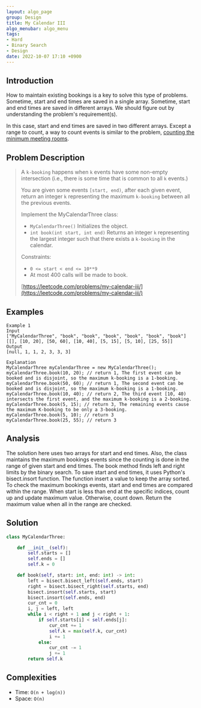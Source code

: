 ```yaml
---
layout: algo_page
group: Design
title: My Calendar III
algo_menubar: algo_menu
tags:
- Hard
- Binary Search
- Design
date: 2022-10-07 17:10 +0900
---
```

## Introduction
How to maintain existing bookings is a key to solve this type of problems.
Sometime, start and end times are saved in a single array.
Sometime, start and end times are saved in different arrays.
We should figure out by understanding the problem's requirement(s).

In this case, start and end times are saved in two different arrays.
Except a range to count, a way to count events is similar to the problem,
[counting the minimum meeting rooms](/algo/sorting_and_searching/2022-09-10-meeting-rooms-ii).

## Problem Description
> A `k-booking` happens when `k` events have some non-empty intersection
> (i.e., there is some time that is common to all `k` events.)
>
> You are given some events `[start, end)`, after each given event, return an integer `k` representing the maximum
> `k-booking` between all the previous events.
>
> Implement the MyCalendarThree class:
> - `MyCalendarThree()` Initializes the object.
> - `int book(int start, int end)` Returns an integer `k` representing the largest integer such that
>    there exists a `k-booking` in the calendar.
>
> Constraints:
> - `0 <= start < end <= 10**9`
> - At most 400 calls will be made to book.
>
> [https://leetcode.com/problems/my-calendar-iii/](https://leetcode.com/problems/my-calendar-iii/)

## Examples
```
Example 1
Input
["MyCalendarThree", "book", "book", "book", "book", "book", "book"]
[[], [10, 20], [50, 60], [10, 40], [5, 15], [5, 10], [25, 55]]
Output
[null, 1, 1, 2, 3, 3, 3]

Explanation
MyCalendarThree myCalendarThree = new MyCalendarThree();
myCalendarThree.book(10, 20); // return 1, The first event can be booked and is disjoint, so the maximum k-booking is a 1-booking.
myCalendarThree.book(50, 60); // return 1, The second event can be booked and is disjoint, so the maximum k-booking is a 1-booking.
myCalendarThree.book(10, 40); // return 2, The third event [10, 40) intersects the first event, and the maximum k-booking is a 2-booking.
myCalendarThree.book(5, 15); // return 3, The remaining events cause the maximum K-booking to be only a 3-booking.
myCalendarThree.book(5, 10); // return 3
myCalendarThree.book(25, 55); // return 3
```

## Analysis
The solution here uses two arrays for start and end times.
Also, the class maintains the maximum bookings events
since the counting is done in the range of given start and end times.
The book method finds left and right limits by the binary search.
To save start and end times, it uses Python's bisect.insort function.
The function insert a value to keep the array sorted.
To check the maximum bookings events, start and end times are compared within the range.
When start is less than end at the specific indices, count up and update maximum value.
Otherwise, count down.
Return the maximum value when all in the range are checked.

## Solution
```python
class MyCalendarThree:

    def __init__(self):
        self.starts = []
        self.ends = []
        self.k = 0

    def book(self, start: int, end: int) -> int:
        left = bisect.bisect_left(self.ends, start)
        right = bisect.bisect_right(self.starts, end)
        bisect.insort(self.starts, start)
        bisect.insort(self.ends, end)
        cur_cnt = 0
        i, j = left, left
        while i < right + 1 and j < right + 1:
            if self.starts[i] < self.ends[j]:
                cur_cnt += 1
                self.k = max(self.k, cur_cnt)
                i += 1
            else:
                cur_cnt -= 1
                j += 1
        return self.k
```

## Complexities
- Time: `O(n + log(n))`
- Space: `O(n)`
 

